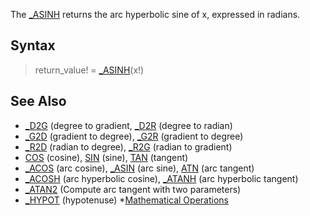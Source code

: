 The [_ASINH](_ASINH) returns the arc hyperbolic sine of x, expressed in radians.

## Syntax

> return_value! = [_ASINH](_ASINH)(x!)

## See Also

* [_D2G](_D2G) (degree to gradient, [_D2R](_D2R) (degree to radian)
* [_G2D](_G2D) (gradient to degree), [_G2R](_G2R) (gradient to degree)
* [_R2D](_R2D) (radian to degree), [_R2G](_R2G) (radian to gradient)
* [COS](COS) (cosine), [SIN](SIN) (sine), [TAN](TAN) (tangent)
* [_ACOS](_ACOS) (arc cosine), [_ASIN](_ASIN) (arc sine), [ATN](ATN) (arc tangent)
* [_ACOSH](_ACOSH) (arc hyperbolic  cosine), [_ATANH](_ATANH) (arc hyperbolic  tangent)
* [_ATAN2](_ATAN2) (Compute arc tangent with two parameters)
* [_HYPOT](_HYPOT) (hypotenuse)
*[Mathematical Operations](Mathematical-Operations)
